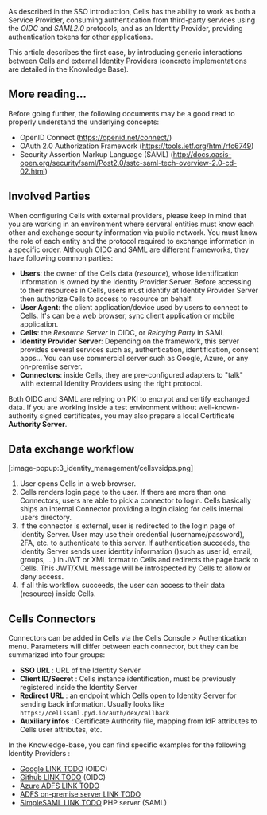 
As described in the SSO introduction, Cells has the ability to work as both a Service Provider, consuming authentication from third-party services using the *OIDC* and *SAML2.0* protocols, and as an Identity Provider, providing authentication tokens for other applications. 

This article describes the first case, by introducing generic interactions between Cells and external Identity Providers (concrete implementations are detailed in the Knowledge Base). 

## More reading...

Before going further, the following documents may be a good read to properly understand the underlying concepts:

- OpenID Connect (https://openid.net/connect/)
- OAuth 2.0 Authorization Framework (https://tools.ietf.org/html/rfc6749)
- Security Assertion Markup Language (SAML) (http://docs.oasis-open.org/security/saml/Post2.0/sstc-saml-tech-overview-2.0-cd-02.html)

## Involved Parties

When configuring Cells with external providers, please keep in mind that you are working in an environment where serveral entities must know each other and exchange security information via public network. You must know the role of each entity and the protocol required to exchange information in a specific order. Although OIDC and SAML are different frameworks, they have following common parties:

- **Users**: the owner of the Cells data (_resource_), whose identification information is owned by the Identity Provider Server. Before accessing to their resources in Cells, users must identify at Identity Provider Server then authorize Cells to access to resource on behalf.
- **User Agent**: the client application/device used by users to connect to Cells. It's can be a web browser, sync client application or mobile application.
- **Cells**: the _Resource Server_ in OIDC, or _Relaying Party_ in SAML
- **Identity Provider Server**: Depending on the framework, this server provides several services such as, authentication, identification, consent apps... You can use commercial server such as Google, Azure, or any on-premise server.
- **Connectors**: inside Cells, they are pre-configured adapters to "talk" with external Identity Providers using the right protocol.

Both OIDC and SAML are relying on PKI to encrypt and certify exchanged data. If you are working inside a test environment without well-known-authority signed certificates, you may also prepare a local Certificate **Authority Server**.

## Data exchange workflow

[:image-popup:3_identity_management/cellsvsidps.png]

1. User opens Cells in a web browser. 
2. Cells renders login page to the user. If there are more than one Connectors, users are able to pick a connector to login. Cells basically ships an internal Connector providing a login dialog for cells internal users directory.
3. If the connector is external, user is redirected to the login page of Identity Server. User may use their credential (username/password), 2FA, etc. to authenticate to this server. If authentication succeeds, the Identity Server sends user identity information ()such as user id, email, groups, ...) in JWT or XML format to Cells and redirects the page back to Cells. This JWT/XML message will be introspected by Cells to allow or deny access.
4. If all this workflow succeeds, the user can access to their data (resource) inside Cells.

## Cells Connectors

Connectors can be added in Cells via the Cells Console > Authentication menu. Parameters will differ between each connector, but they can be summarized into four groups:

- **SSO URL** : URL of the Identity Server
- **Client ID/Secret** : Cells instance identification, must be previously registered inside the Identity Server
- **Redirect URL** : an endpoint which Cells open to Identity Server for sending back information. Usually looks like `https://cellssaml.pyd.io/auth/dex/callback`
- **Auxiliary infos** : Certificate Authority file, mapping from IdP attributes to Cells user attributes, etc.
  
In the Knowledge-base, you can find specific examples for the following Identity Providers :   
  
- [Google LINK TODO](/en/docs/kb/identity-management/using-google-identity-provider) (OIDC)
- [Github LINK TODO](/en/docs/kb/identity-management/using-github-identity-provider) (OIDC)
- [Azure ADFS LINK TODO](/en/docs/kb/identity-management/using-azure-adfs-identity-provider)
- [ADFS on-premise server LINK TODO](/en/docs/kb/identity-management/using-premise-adfs-server-identity-provider)
- [SimpleSAML LINK TODO](/en/docs/kb/identity-management/using-simplesaml-php-server-identity-provider) PHP server (SAML)
